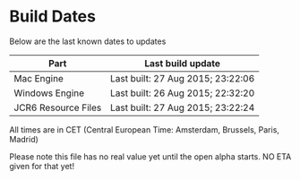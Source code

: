 # Build Dates

Below are the last known dates to updates

Part | Last build update
-----|-----
Mac Engine | Last built: 27 Aug 2015; 23:22:06
Windows Engine | Last built: 26 Aug 2015; 22:32:20
JCR6 Resource Files | Last built: 27 Aug 2015; 23:22:24
All times are in CET (Central European Time: Amsterdam, Brussels, Paris, Madrid)


Please note this file has no real value yet until the open alpha starts. NO ETA given for that yet!
